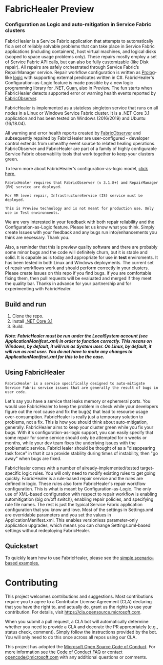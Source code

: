 # FabricHealer Preview
### Configuration as Logic and auto-mitigation in Service Fabric clusters

FabricHealer is a Service Fabric application that attempts to automatically fix a set of reliably solvable problems that can take place in Service Fabric applications
(including containers), host virtual machines, and logical disks (scoped to space usage problems only).
These repairs mostly employ a set of Service Fabric API calls, but can also be fully customizable (like Disk repair).
All repairs are safely orchestrated through Service Fabric’s RepairManager service.
Repair workflow configuration is written as [Prolog](http://www.let.rug.nl/bos/lpn//lpnpage.php?pageid=online)-like [logic](/FabricHealer/PackageRoot/Config/LogicRules) with supporting external predicates written in C#.
FabricHealer's Configuration-as-Logic feature is made possible by a new logic programming library for .NET, [Guan](https://github.com/microsoft/guan), also in Preview.
The fun starts when FabricHealer detects supported error or warning health events reported by [FabricObserver](https://github.com/microsoft/service-fabric-observer).

FabricHealer is implemented as a stateless singleton service that runs on all nodes in a Linux or Windows Service Fabric cluster. It is a .NET Core 3.1 application and has been tested on Windows (2016/2019) and Ubuntu (16/18.04).  

All warning and error health reports created by [FabricObserver](https://github.com/microsoft/service-fabric-observer) and subsequently repaired by FabricHealer are user-configured - developer control extends from unhealthy event source to related healing operations.
FabricObserver and FabricHealer are part of a family of highly configurable Service Fabric observability tools that work together to keep your clusters green.

To learn more about FabricHealer's configuration-as-logic model, [click here.](Documentation/LogicWorkflows.md)  

```
FabricHealer requires that FabricObserver (v 3.1.8+) and RepairManager (RM) service are deployed. 
```
```
For VM level repair, InfrastructureService (IS) service must be deployed.
```
```
This is Preview technology and is not meant for production use. Only use in Test environments.
```
We are very interested in your feedback with both repair reliability and the Configuration-as-Logic feature. Please let us know what you think. Simply create Issues with your feedback and any bugs run into/enhancements you think are necessary. Thank you.  

Also, a reminder that this is preview quality software and there are probably some minor bugs and the code will definitely churn, but it is stable and solid.
It is capable as is today and appropriate for use in **test** enviroments. It has been tested in both Linux and Windows deployments.
The current set of repair workflows work and should perform correctly in your clusters. Please create Issues on this repo if you find bugs. If you are comfortable fixing them, then
pull requests will be evaluated and merged if they meet the quality bar. Thanks in advance for your partnership and for experimenting with FabricHealer.

## Build and run  

1. Clone the repo.
2. Install [.NET Core 3.1](https://dotnet.microsoft.com/download/dotnet-core/3.1)
3. Build. 

***Note: FabricHealer must be run under the LocalSystem account (see ApplicationManifest.xml) in order to function correctly. This means on Windows, by default, it will run as System user. On Linux, by default, it will run as root user. You do not have to make any changes to ApplicationManifest.xml for this to be the case.*** 

## Using FabricHealer  

```FabricHealer is a service specifically designed to auto-mitigate Service Fabric service issues that are generally the result of bugs in user code.```  

Let's say you have a service that leaks memory or ephemeral ports. You would use FabricHealer to keep the problem in check while your developers figure out the root cause and fix the bug(s) that lead to resource usage over-consumption. FabricHealer is really just a temporary solution to problems, not a fix. This is how you should think about auto-mitigation, generally. FabricHealer aims
to keep your cluster green while you fix your bugs. With it's configuration-as-logic support, you can easily specify that some repair for some service should only be attempted for n weeks or months, while your dev team fixes the underlying issues with the problematic service. FabricHealer should be thought of as a "disappearing task force" in that it can provide stability during times of instability, then "go away" when bugs are fixed. 

FabricHealer comes with a number of already-implemented/tested target-specific logic rules. You will only need to modify existing rules to get going quickly. FabricHealer is a rule-based repair service and the rules are defined in logic. These rules also form FabricHealer's repair workflow configuration. This is what is meant by Configuration-as-Logic. The only use of XML-based configuration with respect to repair workflow is enabling automitigation (big on/off switch), enabling repair policies, and specifying rule file names. The rest is just the typical Service Fabric application configuration that you know and love. Most of the settings in
Settings.xml are overridable parameters and you set the values in ApplicationManifest.xml. This enables versionless parameter-only application upgrades, which means you can change Settings.xml-based settings without redeploying FabricHealer.

## Quickstart

To quickly learn how to use FabricHealer, please see the [simple scenario-based examples.](Documentation/Using.md)

# Contributing

This project welcomes contributions and suggestions.  Most contributions require you to agree to a
Contributor License Agreement (CLA) declaring that you have the right to, and actually do, grant us
the rights to use your contribution. For details, visit https://cla.opensource.microsoft.com.

When you submit a pull request, a CLA bot will automatically determine whether you need to provide
a CLA and decorate the PR appropriately (e.g., status check, comment). Simply follow the instructions
provided by the bot. You will only need to do this once across all repos using our CLA.

This project has adopted the [Microsoft Open Source Code of Conduct](https://opensource.microsoft.com/codeofconduct/).
For more information see the [Code of Conduct FAQ](https://opensource.microsoft.com/codeofconduct/faq/) or
contact [opencode@microsoft.com](mailto:opencode@microsoft.com) with any additional questions or comments.
